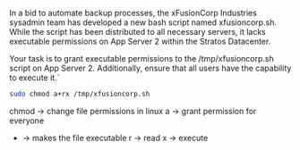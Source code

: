 In a bid to automate backup processes, the xFusionCorp Industries sysadmin team has developed a new bash script named xfusioncorp.sh. While the script has been distributed to all necessary servers, it lacks executable permissions on App Server 2 within the Stratos Datacenter.

Your task is to grant executable permissions to the /tmp/xfusioncorp.sh script on App Server 2. Additionally, ensure that all users have the capability to execute it.`

```bash
sudo chmod a+rx /tmp/xfusioncorp.sh
```

chmod -> change file permissions in linux
a -> grant permission for everyone
+ -> makes the file executable 
r -> read
x -> execute
